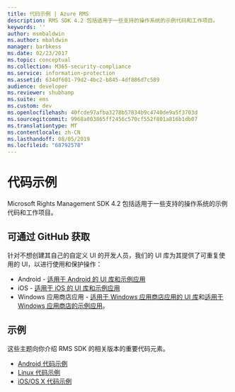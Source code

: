```yaml
---
title: 代码示例 | Azure RMS
description: RMS SDK 4.2 包括适用于一些支持的操作系统的示例代码和工作项目。
keywords: ''
author: msmbaldwin
ms.author: mbaldwin
manager: barbkess
ms.date: 02/23/2017
ms.topic: conceptual
ms.collection: M365-security-compliance
ms.service: information-protection
ms.assetid: 634df601-79d2-4bc2-b845-4df886d7c589
audience: developer
ms.reviewer: shubhamp
ms.suite: ems
ms.custom: dev
ms.openlocfilehash: 40fcde97afba3278b57834b9c4740de9a5f3703d
ms.sourcegitcommit: 9968a003865ff2456c570cf552f801a816b1db07
ms.translationtype: MT
ms.contentlocale: zh-CN
ms.lasthandoff: 08/05/2019
ms.locfileid: "68792578"
---
```

# <a name="code-examples"></a>代码示例

Microsoft Rights Management SDK 4.2 包括适用于一些支持的操作系统的示例代码和工作项目。

## <a name="available-via-github"></a>可通过 GitHub 获取 ##
针对不想创建其自己的自定义 UI 的开发人员，我们的 UI 库为其提供了可重复使用的 UI，以进行使用和保护操作：

- Android - [适用于 Android 的 UI 库和示例应用](https://github.com/AzureAD/rms-sdk-ui-for-android)
- iOS - [适用于 iOS 的 UI 库和示例应用](https://github.com/AzureAD/rms-sdk-ui-for-ios)
- Windows 应用商店应用 - [适用于 Windows 应用商店应用的 UI 库](https://github.com/AzureAD/rms-sdk-ui-for-windowsstore)和[适用于 Windows 应用商店的示例应用](https://github.com/AzureADSamples/rms-samples-for-windowsstore)。

## <a name="examples"></a>示例 ##
这些主题向你介绍 RMS SDK 的相关版本的重要代码元素。
- [Android 代码示例](android-code.md)
- [Linux 代码示例](linux-c-code-examples.md)
- [iOS/OS X 代码示例](ios-os-x-code-examples.md)
